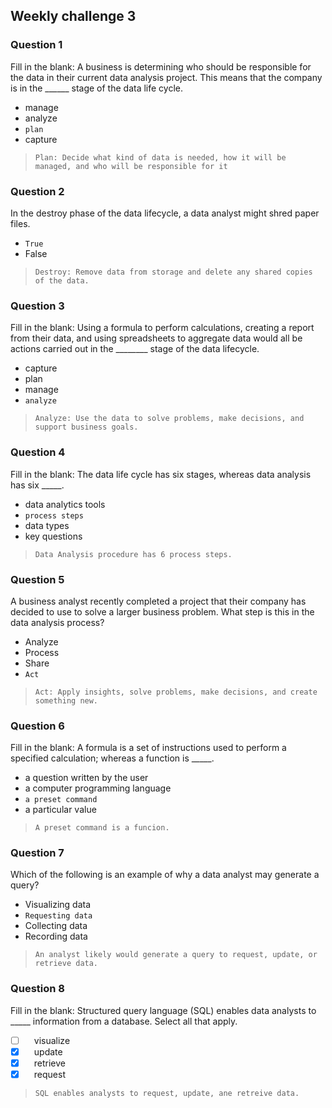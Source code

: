 ## Weekly challenge 3


### Question 1
Fill in the blank: A business is determining who should be responsible for the data in their current data analysis project. This means that the company is in the ______ stage of the data life cycle.

* manage
* analyze
* ```plan```
* capture

> ```Plan: Decide what kind of data is needed, how it will be managed, and who will be responsible for it```

### Question 2
In the destroy phase of the data lifecycle, a data analyst might shred paper files.

* ```True```
* False

> ```Destroy: Remove data from storage and delete any shared copies of the data.```

### Question 3
Fill in the blank: Using a formula to perform calculations, creating a report from their data, and using spreadsheets to aggregate data would all be actions carried out in the ________ stage of the data lifecycle.

* capture
* plan
* manage
* ```analyze```

> ```Analyze: Use the data to solve problems, make decisions, and support business goals.```

### Question 4
Fill in the blank: The data life cycle has six stages, whereas data analysis has six _____.

* data analytics tools
* ```process steps```
* data types
* key questions

>```Data Analysis procedure has 6 process steps.```

### Question 5
 A business analyst recently completed a project that their company has decided to use to solve a larger business problem. What step is this in the data analysis process?

* Analyze
* Process
* Share
* ```Act```

> ```Act: Apply insights, solve problems, make decisions, and create something new.```

### Question 6
Fill in the blank: A formula is a set of instructions used to perform a specified calculation; whereas a function is _____.

* a question written by the user
* a computer programming language
* ```a preset command```
* a particular value

>```A preset command is a funcion.```

### Question 7
Which of the following is an example of why a data analyst may generate a query?

* Visualizing data
* ```Requesting data```
* Collecting data
* Recording data

> ```An analyst likely would generate a query to request, update, or retrieve data.```

### Question 8
Fill in the blank: Structured query language (SQL) enables data analysts to _____ information from a database. Select all that apply.

- [ ] &ensp;&ensp;visualize
- [x] &ensp;&ensp;update
- [x] &ensp;&ensp;retrieve
- [x] &ensp;&ensp;request

> ```SQL enables analysts to request, update, ane retreive data.```